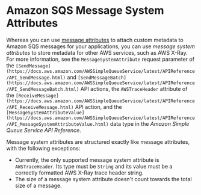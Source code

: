 # Amazon SQS Message System Attributes<a name="sqs-message-system-attributes"></a>

Whereas you can use [message attributes](sqs-message-attributes.md) to attach custom metadata to Amazon SQS messages for your applications, you can use *message system attributes* to store metadata for other AWS services, such as AWS X\-Ray\. For more information, see the `MessageSystemAttribute` request parameter of the `[SendMessage](https://docs.aws.amazon.com/AWSSimpleQueueService/latest/APIReference/API_SendMessage.html)` and `[SendMessageBatch](https://docs.aws.amazon.com/AWSSimpleQueueService/latest/APIReference/API_SendMessageBatch.html)` API actions, the `AWSTraceHeader` attribute of the `[ReceiveMessage](https://docs.aws.amazon.com/AWSSimpleQueueService/latest/APIReference/API_ReceiveMessage.html)` API action, and the `[MessageSystemAttributeValue](https://docs.aws.amazon.com/AWSSimpleQueueService/latest/APIReference/API_MessageSystemAttributeValue.html)` data type in the *Amazon Simple Queue Service API Reference*\.

Message system attributes are structured exactly like message attributes, with the following exceptions:
+ Currently, the only supported message system attribute is `AWSTraceHeader`\. Its type must be `String` and its value must be a correctly formatted AWS X\-Ray trace header string\.
+ The size of a message system attribute doesn't count towards the total size of a message\.
